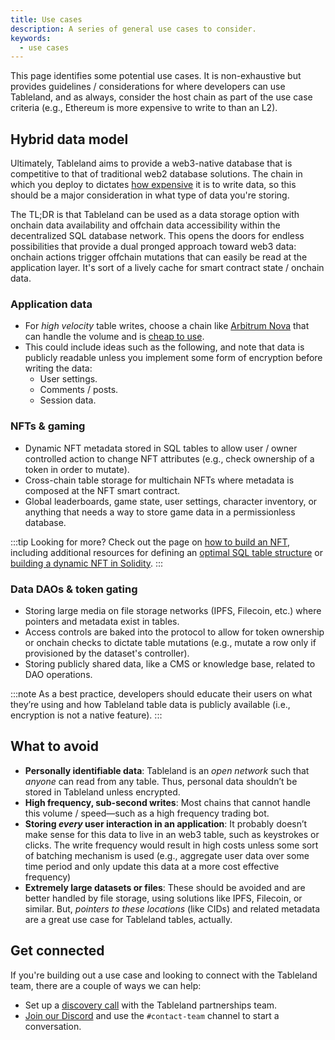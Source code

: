 ```yaml
---
title: Use cases
description: A series of general use cases to consider.
keywords:
  - use cases
---
```


This page identifies some potential use cases. It is non-exhaustive but provides guidelines / considerations for where developers can use Tableland, and as always, consider the host chain as part of the use case criteria (e.g., Ethereum is more expensive to write to than an L2).

## Hybrid data model

Ultimately, Tableland aims to provide a web3-native database that is competitive to that of traditional web2 database solutions. The chain in which you deploy to dictates [how expensive](/fundamentals/architecture/cost-estimator) it is to write data, so this should be a major consideration in what type of data you're storing.

The TL;DR is that Tableland can be used as a data storage option with onchain data availability and offchain data accessibility within the decentralized SQL database network. This opens the doors for endless possibilities that provide a dual pronged approach toward web3 data: onchain actions trigger offchain mutations that can easily be read at the application layer. It's sort of a lively cache for smart contract state / onchain data.

### Application data

- For _high velocity_ table writes, choose a chain like [Arbitrum Nova](/fundamentals/chains/arbitrum#arbitrum-nova) that can handle the volume and is [cheap to use](/fundamentals/architecture/cost-estimator).
- This could include ideas such as the following, and note that data is publicly readable unless you implement some form of encryption before writing the data:
  - User settings.
  - Comments / posts.
  - Session data.

### NFTs & gaming

- Dynamic NFT metadata stored in SQL tables to allow user / owner controlled action to change NFT attributes (e.g., check ownership of a token in order to mutate).
- Cross-chain table storage for multichain NFTs where metadata is composed at the NFT smart contract.
- Global leaderboards, game state, user settings, character inventory, or anything that needs a way to store game data in a permissionless database.

:::tip
Looking for more? Check out the page on [how to build an NFT](/how-to-build-an-nft), including additional resources for defining an [optimal SQL table structure](/sql/walkthroughs/nft-metadata) or [building a dynamic NFT in Solidity](/tutorials/dynamic-nft-solidity).
:::

### Data DAOs & token gating

- Storing large media on file storage networks (IPFS, Filecoin, etc.) where pointers and metadata exist in tables.
- Access controls are baked into the protocol to allow for token ownership or onchain checks to dictate table mutations (e.g., mutate a row only if provisioned by the dataset's controller).
- Storing publicly shared data, like a CMS or knowledge base, related to DAO operations.

:::note
As a best practice, developers should educate their users on what they’re using and how Tableland table data is publicly available (i.e., encryption is not a native feature).
:::

## What to avoid

- **Personally identifiable data**: Tableland is an _open network_ such that _anyone_ can read from any table. Thus, personal data shouldn’t be stored in Tableland unless encrypted.
- **High frequency, sub-second writes**: Most chains that cannot handle this volume / speed—such as a high frequency trading bot.
- **Storing _every_ user interaction in an application**: It probably doesn’t make sense for this data to live in an web3 table, such as keystrokes or clicks. The write frequency would result in high costs unless some sort of batching mechanism is used (e.g., aggregate user data over some time period and only update this data at a more cost effective frequency)
- **Extremely large datasets or files**: These should be avoided and are better handled by file storage, using solutions like IPFS, Filecoin, or similar. But, _pointers to these locations_ (like CIDs) and related metadata are a great use case for Tableland tables, actually.

## Get connected

If you're building out a use case and looking to connect with the Tableland team, there are a couple of ways we can help:

- Set up a [discovery call](https://calendly.com/marlatextile/30min) with the Tableland partnerships team.
- [Join our Discord](https://discord.com/invite/dc8EBEhGbg) and use the `#contact-team` channel to start a conversation.
